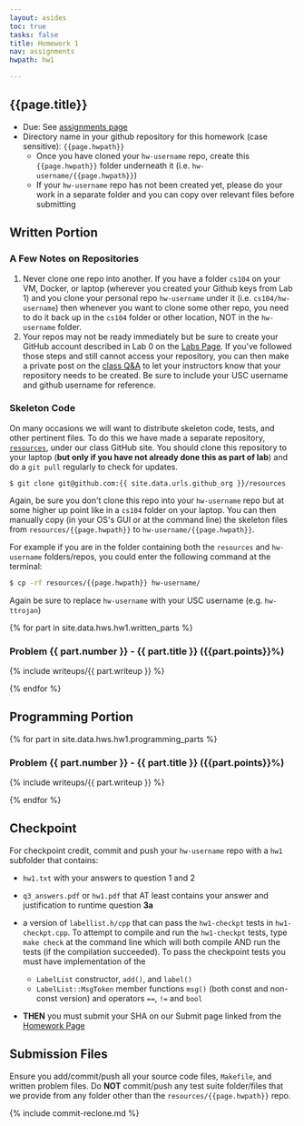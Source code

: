 ```yaml
---
layout: asides
toc: true
tasks: false
title: Homework 1
nav: assignments
hwpath: hw1

---
```


## {{page.title}}

+ Due: See [assignments page]({{site.url}}/homework/index.html)
+ Directory name in your github repository for this homework (case sensitive): `{{page.hwpath}}`
   - Once you have cloned your `hw-username` repo, create this `{{page.hwpath}}` folder underneath it (i.e. `hw-username/{{page.hwpath}}`)
   - If your `hw-username` repo has not been created yet, please do your work in a separate folder and you can copy over relevant files before submitting

## Written Portion

### A Few Notes on Repositories

1. Never clone one repo into another.  If you have a folder `cs104` on your VM, Docker, or laptop (wherever you created your Github keys from Lab 1) and you clone your personal repo `hw-username` under it (i.e. `cs104/hw-username`) then whenever you want to clone some other repo, you need to do it back up in the `cs104` folder or other location, NOT in the `hw-username` folder.
1. Your repos may not be ready immediately but be sure to create your GitHub account described in Lab 0 on the [Labs Page]({{site.url}}/labs/index.html). If you've followed those steps and still cannot access your repository, you can then make a private post on the [class Q&A]({{site.data.urls.discussion}}) to let your instructors know that your repository needs to be created.  Be sure to include your USC username and github username for reference.

### Skeleton Code

On many occasions we will want to distribute skeleton code, tests, and other pertinent files. To do this we have made a separate repository, [`resources`]({{site.data.urls.github}}/resources ), under our class GitHub site.  You should clone this repository to your laptop (**but only if you have not already done this as part of lab**) and do a `git pull` regularly to check for updates. 

```
$ git clone git@github.com:{{ site.data.urls.github_org }}/resources
```

Again, be sure you don't clone this repo into your `hw-username` repo but at some higher up point like in a `cs104` folder on your laptop.  You can then manually copy (in your OS's GUI or at the command line) the skeleton files from `resources/{{page.hwpath}}` to `hw-username/{{page.hwpath}}`.

For example if you are in the folder containing both the `resources` and `hw-username` folders/repos, you could enter the following command at the terminal:

```bash
$ cp -rf resources/{{page.hwpath}} hw-username/
```

Again be sure to replace `hw-username` with your USC username (e.g. `hw-ttrojan`)

{% for part in site.data.hws.hw1.written_parts %}

### Problem {{ part.number }} - {{ part.title }} ({{part.points}}%)

{% include writeups/{{ part.writeup }} %}

{% endfor %}


## Programming Portion

{% for part in site.data.hws.hw1.programming_parts %}

### Problem {{ part.number }} - {{ part.title }} ({{part.points}}%)

{% include writeups/{{ part.writeup }} %}

{% endfor %}

## Checkpoint

For checkpoint credit, commit and push your `hw-username` repo with a `hw1` subfolder that contains:

- `hw1.txt` with your answers to question 1 and 2
- `q3_answers.pdf` or `hw1.pdf` that AT least contains your answer and justification to runtime question **3a**
- a version of `labellist.h/cpp` that can pass the `hw1-checkpt` tests in `hw1-checkpt.cpp`.  To attempt to compile and run the `hw1-checkpt` tests, type `make check` at the command line which will both compile AND run the tests (if the compilation succeeded). To pass the checkpoint tests you must have implementation of the
   - `LabelList` constructor, `add()`, and `label()` 
   - `LabelList::MsgToken` member functions `msg()` (both const and non-const version) and operators `==`, `!=` and `bool`

- **THEN** you must submit your SHA on our Submit page linked from the [Homework Page]({{site.baseurl}}/homeworks/)

## Submission Files

Ensure you add/commit/push all your source code files, `Makefile`, and written problem files.  Do **NOT** commit/push any test suite folder/files that we provide from any folder other than the `resources/{{page.hwpath}}` repo.

{% include commit-reclone.md %}

